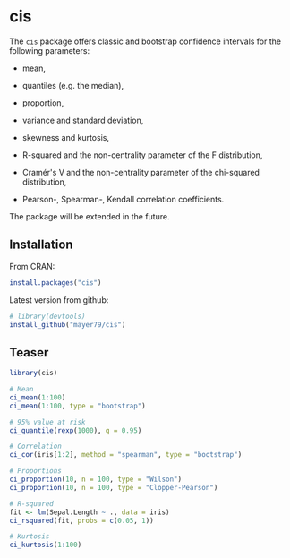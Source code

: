 # cis

The `cis` package offers classic and bootstrap confidence intervals for the following parameters:

- mean,

- quantiles (e.g. the median),

- proportion,

- variance and standard deviation,

- skewness and kurtosis,

- R-squared and the non-centrality parameter of the F distribution,

- Cramér's V and the non-centrality parameter of the chi-squared distribution,

- Pearson-, Spearman-, Kendall correlation coefficients.

The package will be extended in the future.

## Installation

From CRAN:
``` r
install.packages("cis")
```

Latest version from github:
``` r
# library(devtools)
install_github("mayer79/cis")
```

## Teaser

``` r
library(cis)

# Mean
ci_mean(1:100)
ci_mean(1:100, type = "bootstrap")

# 95% value at risk
ci_quantile(rexp(1000), q = 0.95)

# Correlation
ci_cor(iris[1:2], method = "spearman", type = "bootstrap")

# Proportions
ci_proportion(10, n = 100, type = "Wilson")
ci_proportion(10, n = 100, type = "Clopper-Pearson")

# R-squared
fit <- lm(Sepal.Length ~ ., data = iris)
ci_rsquared(fit, probs = c(0.05, 1))

# Kurtosis
ci_kurtosis(1:100)
```

